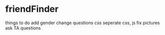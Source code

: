 # friendFinder

things to do
add gender
change questions
css
seperate css, js
fix pictures
ask TA questions